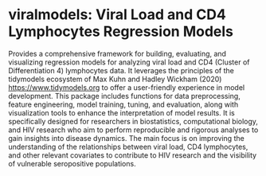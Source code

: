 # viralmodels: Viral Load and CD4 Lymphocytes Regression Models

Provides a comprehensive framework for building, evaluating, and visualizing regression models for analyzing viral load and CD4 (Cluster of Differentiation 4) lymphocytes data. It leverages the principles of the tidymodels ecosystem of Max Kuhn and Hadley Wickham (2020) <https://www.tidymodels.org> to offer a user-friendly experience in model development. This package includes functions for data preprocessing, feature engineering, model training, tuning, and evaluation, along with visualization tools to enhance the interpretation of model results. It is specifically designed for researchers in biostatistics, computational biology, and HIV research who aim to perform reproducible and rigorous analyses to gain insights into disease dynamics. The main focus is on improving the understanding of the relationships between viral load, CD4 lymphocytes, and other relevant covariates to contribute to HIV research and the visibility of vulnerable seropositive populations.
